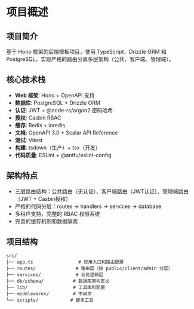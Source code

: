 # 项目概述

## 项目简介
基于 Hono 框架的后端模板项目，使用 TypeScript、Drizzle ORM 和 PostgreSQL，实现严格的路由分离多层架构（公共、客户端、管理端）。

## 核心技术栈
- **Web 框架**: Hono + OpenAPI 支持
- **数据库**: PostgreSQL + Drizzle ORM
- **认证**: JWT + @node-rs/argon2 密码哈希
- **授权**: Casbin RBAC
- **缓存**: Redis + ioredis
- **文档**: OpenAPI 3.0 + Scalar API Reference
- **测试**: Vitest
- **构建**: tsdown（生产）+ tsx（开发）
- **代码质量**: ESLint + @antfu/eslint-config

## 架构特点
- 三层路由结构：公共路由（无认证）、客户端路由（JWT认证）、管理端路由（JWT + Casbin授权）
- 严格的代码分层：routes -> handlers -> services -> database
- 多租户支持，完整的 RBAC 权限系统
- 完善的缓存机制和数据隔离

## 项目结构
```
src/
├── app.ts                 # 应用入口和路由配置
├── routes/               # 路由层（按 public/client/admin 分层）
├── services/             # 业务逻辑层
├── db/schema/           # 数据库架构定义
├── lib/                 # 工具库和配置
├── middlewares/         # 中间件
└── scripts/            # 脚本工具
```